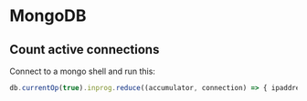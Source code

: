 # MongoDB

## Count active connections
Connect to a mongo shell and run this:
```javascript
db.currentOp(true).inprog.reduce((accumulator, connection) => { ipaddress = connection.client ? connection.client.split(":")[0] : "Internal"; accumulator[ipaddress] = (accumulator[ipaddress] || 0) + 1; accumulator["TOTAL_CONNECTION_COUNT"]++; return accumulator; }, { TOTAL_CONNECTION_COUNT: 0 })
```
